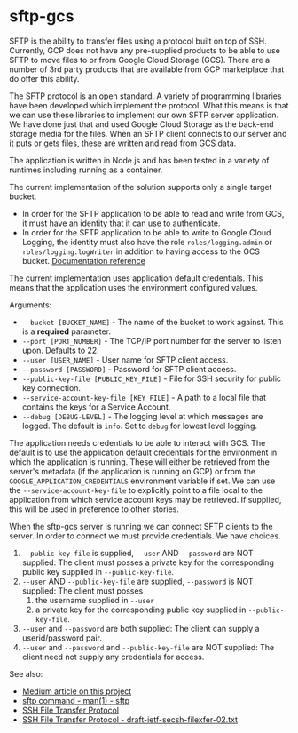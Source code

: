 # sftp-gcs

SFTP is the ability to transfer files using a protocol built on top of SSH.  Currently, GCP does not have any pre-supplied products to be able to use SFTP to move files to or from Google Cloud Storage (GCS).  There are a number of 3rd party products that are available from GCP marketplace that do offer this ability.

The SFTP protocol is an open standard.  A variety of programming libraries have been developed which implement the protocol.  What this means is that we can use these libraries to implement our own SFTP server application.  We have done just that and used Google Cloud Storage as the back-end storage media for the files.  When an SFTP client connects to our server and it puts or gets files, these are written and read from GCS data.

The application is written in Node.js and has been tested in a variety of runtimes including running as a container.

The current implementation of the solution supports only a single target bucket.

- In order for the SFTP application to be able to read and write from GCS, it must have an identity that it can use to authenticate.  
- In order for the SFTP application to be able to write to Google Cloud Logging, the identity must also have the role `roles/logging.admin` or `roles/logging.logWriter` in addition to having access to the GCS bucket. [Documentation reference](https://cloud.google.com/logging/docs/access-control)

The current implementation uses application default credentials.  This means that the application uses the environment configured values.

Arguments:

* `--bucket [BUCKET_NAME]` - The name of the bucket to work against.  This is a **required** parameter.
* `--port [PORT_NUMBER]` - The TCP/IP port number for the server to listen upon.  Defaults to 22.
* `--user [USER_NAME]` - User name for SFTP client access.
* `--password [PASSWORD]` - Password for SFTP client access.
* `--public-key-file [PUBLIC_KEY_FILE]` - File for SSH security for public key connection.
* `--service-account-key-file [KEY_FILE]` - A path to a local file that contains the keys for a Service Account.
* `--debug [DEBUG-LEVEL]` - The logging level at which messages are logged.  The default is `info`.  Set to `debug` for lowest level logging.


The application needs credentials to be able to interact with GCS.  The default is to use the application default credentials for the environment in which the application is running.  These will either be retrieved from the server's metadata (if the application is running on GCP) or from the `GOOGLE_APPLICATION_CREDENTIALS` environment variable if set.  We can use the `--service-account-key-file` to explicitly point to a file local to the application from which service account keys may be retrieved.  If supplied, this will be used in preference to other stories.

When the sftp-gcs server is running we can connect SFTP clients to the server. In order to connect we must provide credentials.  We have choices.

1. `--public-key-file` is supplied, `--user` AND `--password` are NOT supplied: The client must posses a private key for the corresponding public key supplied in `--public-key-file`. 
2. `--user` AND `--public-key-file` are supplied, `--password` is NOT supplied: The client must posses 
   1. the username supplied in `--user` 
   2. a private key for the corresponding public key supplied in `--public-key-file`. 
3. `--user` and `--password` are both supplied: The client can supply a userid/password pair.
4. `--user` and `--password` and `--public-key-file` are NOT supplied: The client need not supply any credentials for access.

See also:

* [Medium article on this project](https://medium.com/google-cloud/sftp-access-to-google-cloud-storage-43ffd6134b0e)
* [sftp command - man(1) - sftp](https://linux.die.net/man/1/sftp)
* [SSH File Transfer Protocol](https://en.wikipedia.org/wiki/SSH_File_Transfer_Protocols)
* [SSH File Transfer Protocol - draft-ietf-secsh-filexfer-02.txt](https://tools.ietf.org/html/draft-ietf-secsh-filexfer-02)
